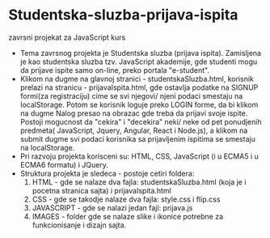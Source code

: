 # Studentska-sluzba-prijava-ispita
  zavrsni projekat za JavaScript kurs
 
   - Tema zavrsnog projekta je Studentska sluzba (prijava ispita). Zamisljena je kao studentska sluzba tzv. JavaScript akademije, gde studenti
 mogu da  prijave ispite samo on-line, preko portala "e-student". 
  - Klikom na dugme na glavnoj stranici - studentskaSluzba.html, korisnik prelazi na stranicu - prijavaIspita.html, gde ostavlja podatke na 
  SIGNUP formi(za  registraciju) cime se svi njegovi/ njeni podaci smestaju na localStorage. Potom se korisnik loguje preko LOGIN forme, da bi
  klikom na dugme Nalog presao na obrazac  gde treba da prijavi svoje ispite. Postoji mogucnost  da "cekira" i "decekira" neki/ neke od
  pet ponudjenih predmeta( JavaScript, Jquery, Angular, React i  Node.js), a klikom na submit dugme svi podaci korisnika sa
  prijavljenim ispitima se smestaju na localStorage.
  - Pri razvoju projekta korisceni su: HTML, CSS, JavaScript (i u ECMA5 i u ECMA6 formatu) i JQuery.
  - Struktura projekta je sledeca - postoje cetiri foldera:
    1. HTML - gde se nalaze dva fajla: studentskaSluzba.html (koja je i pocetna stranica sajta) i prijavaIspita.html
    2. CSS - gde se takodje nalaze dva fajla: style.css i flip.css
    3. JAVASCRIPT - gde se nalazi jedan fajl: prijava.js
    4. IMAGES - folder gde se nalaze slike i ikonice potrebne za funkcionisanje i dizajn sajta.
